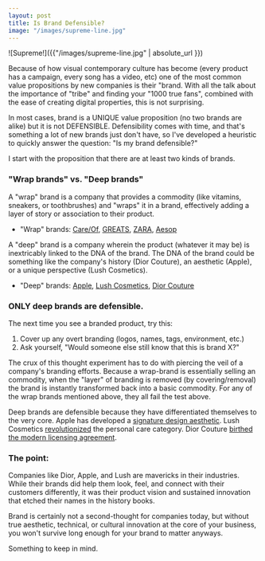 ```yaml
---
layout: post
title: Is Brand Defensible?
image: "/images/supreme-line.jpg"
---
```


![Supreme!]({{"/images/supreme-line.jpg" | absolute_url }})

Because of how visual contemporary culture has become (every product has a campaign, every song has a video, etc) one of the most common value propositions by new companies is their "brand. With all the talk about the importance of "tribe" and finding your "1000 true fans", combined with the ease of creating digital properties, this is not surprising. 

In most cases, brand is a UNIQUE value proposition (no two brands are alike) but it is not DEFENSIBLE. Defensibility comes with time, and that's something a lot of new brands just don't have, so I've developed a heuristic to quickly answer the question: "Is my brand defensible?"

I start with the proposition that there are at least two kinds of brands.

### "Wrap brands" vs. "Deep brands"

A "wrap" brand is a company that provides a commodity (like vitamins, sneakers, or toothbrushes) and "wraps" it in a brand, effectively adding a layer of story or association to their product. 

- "Wrap" brands: <a href="https://takecareof.com/">Care/Of</a>, <a href="https://greats.com/">GREATS</a>, <a href="https://zara.com/">ZARA</a>, <a href="https://aesop.com/">Aesop</a>

A "deep" brand is a company wherein the product (whatever it may be) is inextricably linked to the DNA of the brand. The DNA of the brand could be something like the company's history (Dior Couture), an aesthetic (Apple), or a unique perspective (Lush Cosmetics). 

- "Deep" brands: <a href="https://apple.com/">Apple</a>, <a href="https://lush.com/">Lush Cosmetics</a>, <a href="https://dior.com/">Dior Couture</a> 

###  ONLY deep brands are defensible. 

The next time you see a branded product, try this: 

1. Cover up any overt branding (logos, names, tags, environment, etc.)
2. Ask yourself, "Would someone else still know that this is brand X?"

The crux of this thought experiment has to do with piercing the veil of a company's branding efforts. Because a wrap-brand is essentially selling an commodity, when the "layer" of branding is removed (by covering/removal) the brand is instantly transformed back into a basic commodity. For any of the wrap brands mentioned above, they all fail the test above. 

Deep brands are defensible because they have differentiated themselves to the very core. Apple has developed a <a href="https://www.smithsonianmag.com/arts-culture/how-steve-jobs-love-of-simplicity-fueled-a-design-revolution-23868877/?all">signature design aesthetic</a>. Lush Cosmetics <a href="https://www.lushusa.com/story?cid=article_a-lush-legacy">revolutionized</a> the personal care category. Dior Couture <a href="https://en.wikipedia.org/wiki/Christian_Dior_SE">birthed the modern licensing agreement</a>. 

### The point:

Companies like Dior, Apple, and Lush are mavericks in their industries. While their brands did help them look, feel, and connect with their customers differently, it was their product vision and sustained innovation that etched their names in the history books. 

Brand is certainly not a second-thought for companies today, but without true aesthetic, technical, or cultural innovation at the core of your business, you won't survive long enough for your brand to matter anyways. 

Something to keep in mind. 












